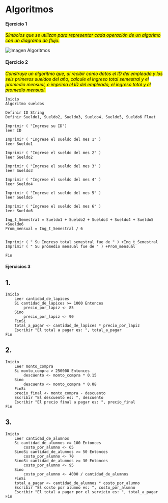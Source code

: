 # Algoritmos

#### Ejercicio 1 
<mark>_Símbolos que se utilizan para representar cada operación de un algorimo con un diagrama de flujo._

![Imagen Algoritmos](https://github.com/user-attachments/assets/9f0f7ffa-7997-4b0d-896e-be38a80dd789)

#### Ejercicio 2

<mark>_Construye un algoritmo que, al recibir como datos el ID del empleado y los seis primeros sueldos del año, calcule el ingreso total semestral y el promedio mensual, e imprima el ID del empleado, el ingreso total y el promedio mensual._

```
Inicio
Algoritmo sueldos

Definir ID String
Definir Sueldo1, Sueldo2, Sueldo3, Sueldo4, Sueldo5, Sueldo6 Float

Imprimir ( "Ingrese su ID")
leer ID

Imprimir ( "Ingrese el sueldo del mes 1" )
leer Sueldo1

Imprimir ( "Ingrese el sueldo del mes 2" )
leer Sueldo2

Imprimir ( "Ingrese el sueldo del mes 3" )
leer Sueldo3

Imprimir ( "Ingrese el sueldo del mes 4" )
leer Sueldo4

Imprimir ( "Ingrese el sueldo del mes 5" )
leer Sueldo5

Imprimir ( "Ingrese el sueldo del mes 6" )
leer Sueldo6

Ing_t_Semestral = Sueldo1 + Sueldo2 + Sueldo3 + Sueldo4 + Sueldo5 +Sueldo6
Prom_mensual = Ing_t_Semestral / 6


Imprimir ( " Su Ingreso total semestral fue de " ) +Ing_t_Semestral
Imprimir ( " Su promedio mensual fue de " ) +Prom_mensual

Fin
```


#### Ejercicios 3 

## 1. 
```
Inicio
    Leer cantidad_de_lapices
    Si cantidad_de_lapices >= 1000 Entonces
        precio_por_lapiz <- 85
    Sino
        precio_por_lapiz <- 90
    FinSi
    total_a_pagar <- cantidad_de_lapices * precio_por_lapiz
    Escribir "El total a pagar es: ", total_a_pagar
Fin
```

## 2. 

```
Inicio
    Leer monto_compra
    Si monto_compra > 250000 Entonces
        descuento <- monto_compra * 0.15
    Sino
        descuento <- monto_compra * 0.08
    FinSi
    precio_final <- monto_compra - descuento
    Escribir "El descuento es: ", descuento
    Escribir "El precio final a pagar es: ", precio_final
Fin
```

## 3.

```
Inicio
    Leer cantidad_de_alumnos
    Si cantidad_de_alumnos >= 100 Entonces
        costo_por_alumno <- 65
    SinoSi cantidad_de_alumnos >= 50 Entonces
        costo_por_alumno <- 70
    SinoSi cantidad_de_alumnos >= 30 Entonces
        costo_por_alumno <- 95
    Sino
        costo_por_alumno <- 4000 / cantidad_de_alumnos
    FinSi
    total_a_pagar <- cantidad_de_alumnos * costo_por_alumno
    Escribir "El costo por alumno es: ", costo_por_alumno
    Escribir "El total a pagar por el servicio es: ", total_a_pagar
Fin

```
